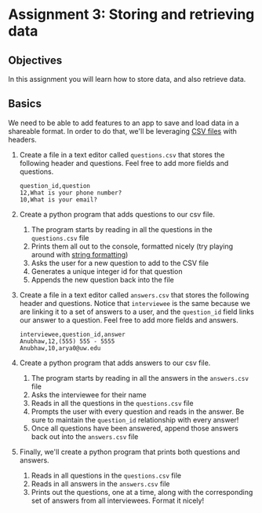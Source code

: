# Assignment 3: Storing and retrieving data

## Objectives

In this assignment you will learn how to store data, and also retrieve data.

## Basics

We need to be able to add features to an app to save and load data in a shareable format.
In order to do that, we'll be leveraging [CSV files](https://www.howtogeek.com/348960/what-is-a-csv-file-and-how-do-i-open-it/) with headers.

1. Create a file in a text editor called `questions.csv` that stores the following header and questions. Feel free to add more fields and questions.

    ```csv
    question_id,question
    12,What is your phone number?
    10,What is your email?
    ```

1. Create a python program that adds questions to our csv file.
    1. The program starts by reading in all the questions in the `questions.csv` file
    1. Prints them all out to the console, formatted nicely (try playing around with [string formatting](https://stackabuse.com/padding-strings-in-python/#format))
    1. Asks the user for a new question to add to the CSV file
    1. Generates a unique integer id for that question
    1. Appends the new question back into the file

1. Create a file in a text editor called `answers.csv` that stores the following header and questions. Notice that `interviewee` is the same because we are linking it to a set of answers to a user, and the `question_id` field links our answer to a question. Feel free to add more fields and answers.

    ```csv
    interviewee,question_id,answer
    Anubhaw,12,(555) 555 - 5555
    Anubhaw,10,arya0@uw.edu
    ```

1. Create a python program that adds answers to our csv file.
    1. The program starts by reading in all the answers in the `answers.csv` file
    1. Asks the interviewee for their name
    1. Reads in all the questions in the `questions.csv` file
    1. Prompts the user with every question and reads in the answer. Be sure to maintain the `question_id` relationship with every answer!
    1. Once all questions have been answered, append those answers back out into the `answers.csv` file

1. Finally, we'll create a python program that prints both questions and answers.
    1. Reads in all questions in the `questions.csv` file
    1. Reads in all answers in the `answers.csv` file
    1. Prints out the questions, one at a time, along with the corresponding set of answers from all interviewees. Format it nicely!
